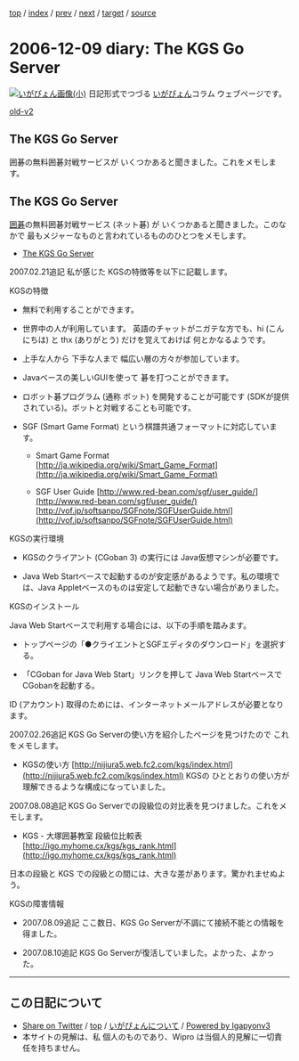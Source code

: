 [top](../index.html) 
 / [index](index.html) 
 / [prev](ig061206.html) 
 / [next](ig061212.html) 
 / [target](http://www.igapyon.jp/igapyon/diary/2006/ig061209.html) 
 / [source](https://github.com/igapyon/diary/blob/master/2006/ig061209.src.md) 

2006-12-09 diary: The KGS Go Server
=====================================================================================================
[![いがぴょん画像(小)](http://www.igapyon.jp/igapyon/diary/images/iga200306s.jpg "いがぴょん")](http://www.igapyon.jp/igapyon/diary/memo/memoigapyon.html) 日記形式でつづる [いがぴょん](http://www.igapyon.jp/igapyon/diary/memo/memoigapyon.html)コラム ウェブページです。

[old-v2](ig061209-orig.html)

## The KGS Go Server

囲碁の無料囲碁対戦サービスが いくつかあると聞きました。これをメモします。


## The KGS Go Server

[囲碁](http://www.igapyon.jp/igapyon/diary/keyword/go.html)の無料囲碁対戦サービス (ネット碁) が いくつかあると聞きました。このなかで 最もメジャーなものと言われているもののひとつをメモします。

* 
  [The KGS Go Server](http://www.gokgs.com/)

2007.02.21追記 私が感じた KGSの特徴等を以下に記載します。

KGSの特徴

* 無料で利用することができます。
  
* 世界中の人が利用しています。
  英語のチャットがニガテな方でも、hi (こんにちは) と thx (ありがとう) だけを覚えておけば 何とかなるようです。
  
* 上手な人から 下手な人まで 幅広い層の方々が参加しています。
  
* Javaベースの美しいGUIを使って 碁を打つことができます。
  
* ロボット碁プログラム (通称 ボット) を開発することが可能です (SDKが提供されている)。ボットと対戦することも可能です。
  
* SGF (Smart Game Format) という棋譜共通フォーマットに対応しています。
  
  * Smart Game Format
    [http://ja.wikipedia.org/wiki/Smart_Game_Format](http://ja.wikipedia.org/wiki/Smart_Game_Format)
    
  * SGF User Guide
    [http://www.red-bean.com/sgf/user_guide/](http://www.red-bean.com/sgf/user_guide/)
    [http://vof.jp/softsanpo/SGFnote/SGFUserGuide.html](http://vof.jp/softsanpo/SGFnote/SGFUserGuide.html)
  

KGSの実行環境

* KGSのクライアント (CGoban 3) の実行には Java仮想マシンが必要です。
  
* Java Web Startベースで起動するのが安定感があるようです。私の環境では、Java Appletベースのものは安定して起動できない場合がありました。

KGSのインストール

Java Web Startベースで利用する場合には、以下の手順を踏みます。

* トップページの「●クライエントとSGFエディタのダウンロード」を選択する。
  
* 「CGoban for Java Web Start」リンクを押して Java Web Startベースで CGobanを起動する。

ID (アカウント) 取得のためには、インターネットメールアドレスが必要となります。

2007.02.26追記 KGS Go Serverの使い方を紹介したページを見つけたので これをメモします。

* KGSの使い方
  [http://nijiura5.web.fc2.com/kgs/index.html](http://nijiura5.web.fc2.com/kgs/index.html)
  KGSの ひととおりの使い方が理解できるような構成になっていました。

2007.08.08追記 KGS Go Serverでの段級位の対比表を見つけました。これをメモします。

* KGS - 大塚囲碁教室 段級位比較表
  [http://igo.myhome.cx/kgs/kgs_rank.html](http://igo.myhome.cx/kgs/kgs_rank.html)

日本の段級と KGS での段級との間には、大きな差があります。驚かれませぬよう。

KGSの障害情報

* 2007.08.09追記 ここ数日、KGS Go Serverが不調にて接続不能との情報を得ました。
  
* 2007.08.10追記 KGS Go Serverが復活していました。よかった、よかった。


----------------------------------------------------------------------------------------------------

## この日記について

* [Share on Twitter](https://twitter.com/intent/tweet?hashtags=igapyon%2Cdiary%2C%E3%81%84%E3%81%8C%E3%81%B4%E3%82%87%E3%82%93&text=The+KGS+Go+Server&url=http%3A%2F%2Fwww.igapyon.jp%2Figapyon%2Fdiary%2F2006%2Fig061209.html) / [top](../index.html) / [いがぴょんについて](http://www.igapyon.jp/igapyon/diary/memo/memoigapyon.html) / [Powered by Igapyonv3](https://github.com/igapyon/igapyonv3)
* 本サイトの見解は、私 個人のものであり、Wipro は当個人的見解に一切責任を持ちません。 
